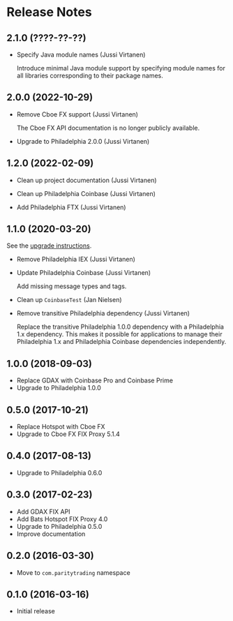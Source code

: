 # Release Notes

## 2.1.0 (????-??-??)

- Specify Java module names (Jussi Virtanen)

  Introduce minimal Java module support by specifying module names for all
  libraries corresponding to their package names.

## 2.0.0 (2022-10-29)

- Remove Cboe FX support (Jussi Virtanen)

  The Cboe FX API documentation is no longer publicly available.

- Upgrade to Philadelphia 2.0.0 (Jussi Virtanen)

## 1.2.0 (2022-02-09)

- Clean up project documentation (Jussi Virtanen)

- Clean up Philadelphia Coinbase (Jussi Virtanen)

- Add Philadelphia FTX (Jussi Virtanen)

## 1.1.0 (2020-03-20)

See the [upgrade instructions](UPGRADE-1.1.0.md).

- Remove Philadelphia IEX (Jussi Virtanen)

- Update Philadelphia Coinbase (Jussi Virtanen)

  Add missing message types and tags.

- Clean up `CoinbaseTest` (Jan Nielsen)

- Remove transitive Philadelphia dependency (Jussi Virtanen)

  Replace the transitive Philadelphia 1.0.0 dependency with a Philadelphia
  1.x dependency. This makes it possible for applications to manage their
  Philadelphia 1.x and Philadelphia Coinbase dependencies independently.

## 1.0.0 (2018-09-03)

- Replace GDAX with Coinbase Pro and Coinbase Prime
- Upgrade to Philadelphia 1.0.0

## 0.5.0 (2017-10-21)

- Replace Hotspot with Cboe FX
- Upgrade to Cboe FX FIX Proxy 5.1.4

## 0.4.0 (2017-08-13)

- Upgrade to Philadelphia 0.6.0

## 0.3.0 (2017-02-23)

- Add GDAX FIX API
- Add Bats Hotspot FIX Proxy 4.0
- Upgrade to Philadelphia 0.5.0
- Improve documentation

## 0.2.0 (2016-03-30)

- Move to `com.paritytrading` namespace

## 0.1.0 (2016-03-16)

- Initial release

